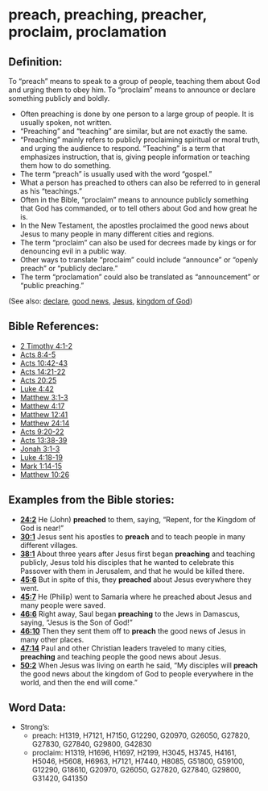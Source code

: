 # preach, preaching, preacher, proclaim, proclamation

## Definition:

To “preach” means to speak to a group of people, teaching them about God and urging them to obey him.
To “proclaim” means to announce or declare something publicly and boldly.

* Often preaching is done by one person to a large group of people. It is usually spoken, not written.
* “Preaching” and “teaching” are similar, but are not exactly the same.
* “Preaching” mainly refers to publicly proclaiming spiritual or moral truth, and urging the audience to respond. “Teaching” is a term that emphasizes instruction, that is, giving people information or teaching them how to do something.
* The term “preach” is usually used with the word “gospel.”
* What a person has preached to others can also be referred to in general as his “teachings.”
* Often in the Bible, “proclaim” means to announce publicly something that God has commanded, or to tell others about God and how great he is.
* In the New Testament, the apostles proclaimed the good news about Jesus to many people in many different cities and regions.
* The term “proclaim” can also be used for decrees made by kings or for denouncing evil in a public way.
* Other ways to translate “proclaim” could include “announce” or “openly preach” or “publicly declare.”
* The term “proclamation” could also be translated as “announcement” or “public preaching.”

(See also: [declare](../other/declare.md), [good news](../kt/goodnews.md), [Jesus](../kt/jesus.md), [kingdom of God](../kt/kingdomofgod.md))

## Bible References:

* [2 Timothy 4:1-2](rc://en/tn/help/2ti/04/01)
* [Acts 8:4-5](rc://en/tn/help/act/08/04)
* [Acts 10:42-43](rc://en/tn/help/act/10/42)
* [Acts 14:21-22](rc://en/tn/help/act/14/21)
* [Acts 20:25](rc://en/tn/help/act/20/25)
* [Luke 4:42](rc://en/tn/help/luk/04/42)
* [Matthew 3:1-3](rc://en/tn/help/mat/03/01)
* [Matthew 4:17](rc://en/tn/help/mat/04/17)
* [Matthew 12:41](rc://en/tn/help/mat/12/41)
* [Matthew 24:14](rc://en/tn/help/mat/24/14)
* [Acts 9:20-22](rc://en/tn/help/act/09/20)
* [Acts 13:38-39](rc://en/tn/help/act/13/38)
* [Jonah 3:1-3](rc://en/tn/help/jon/03/01)
* [Luke 4:18-19](rc://en/tn/help/luk/04/18)
* [Mark 1:14-15](rc://en/tn/help/mrk/01/14)
* [Matthew 10:26](rc://en/tn/help/mat/10/26)

## Examples from the Bible stories:

* __[24:2](rc://en/tn/help/obs/24/02)__ He (John) __preached__ to them, saying, “Repent, for the Kingdom of God is near!”
* __[30:1](rc://en/tn/help/obs/30/01)__ Jesus sent his apostles to __preach__ and to teach people in many different villages.
* __[38:1](rc://en/tn/help/obs/38/01)__ About three years after Jesus first began __preaching__ and teaching publicly, Jesus told his disciples that he wanted to celebrate this Passover with them in Jerusalem, and that he would be killed there.
* __[45:6](rc://en/tn/help/obs/45/06)__ But in spite of this, they __preached__ about Jesus everywhere they went.
* __[45:7](rc://en/tn/help/obs/45/07)__ He (Philip) went to Samaria where he preached about Jesus and many people were saved.
* __[46:6](rc://en/tn/help/obs/46/06)__ Right away, Saul began __preaching__ to the Jews in Damascus, saying, “Jesus is the Son of God!”
* __[46:10](rc://en/tn/help/obs/46/10)__ Then they sent them off to __preach__ the good news of Jesus in many other places.
* __[47:14](rc://en/tn/help/obs/47/14)__ Paul and other Christian leaders traveled to many cities, __preaching__ and teaching people the good news about Jesus.
* __[50:2](rc://en/tn/help/obs/50/02)__ When Jesus was living on earth he said, “My disciples will __preach__ the good news about the kingdom of God to people everywhere in the world, and then the end will come.”

## Word Data:

* Strong’s:
   * preach: H1319, H7121, H7150, G12290, G20970, G26050, G27820, G27830, G27840, G29800, G42830
    * proclaim: H1319, H1696, H1697, H2199, H3045, H3745, H4161, H5046, H5608, H6963, H7121, H7440, H8085, G51800, G59100, G12290, G18610, G20970, G26050, G27820, G27840, G29800, G31420, G41350
